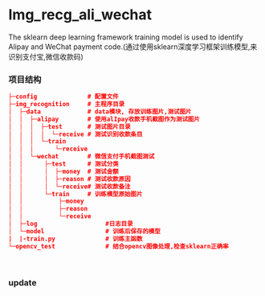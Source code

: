 # Img_recg_ali_wechat
The sklearn deep learning framework training model is used to identify Alipay and WeChat payment code.(通过使用sklearn深度学习框架训练模型,来识别支付宝,微信收款码)



### 项目结构

```json
├─config              # 配置文件                                                   
├─img_recognition     # 主程序目录      
│  ├─data             # data模块, 存放训练图片,测试图片       
│  │  ├─alipay        # 使用alIpay收款手机截图作为测试图片        
│  │  │  ├─test       # 测试图片目录      
│  │  │  │  └─receive # 测试识别收款条目      
│  │  │  └─train            
│  │  │      └─receive      
│  │  └─wechat        # 微信支付手机截图测试      
│  │      ├─test      # 测试分类      
│  │      │  ├─money  # 测试金额      
│  │      │  ├─reason # 测试收款原因      
│  │      │  └─receive# 测试收款备注     
│  │      └─train     # 训练模型原始图片      
│  │          ├─money       
│  │          ├─reason      
│  │          └─receive     
│  ├─log                   #日志目录 
│  └─model                 # 训练后保存的模型
|  |-train.py 	           # 训练主函数
└─opencv_test              # 结合opencv图像处理,检查sklearn正确率
```

​        

### update



​       